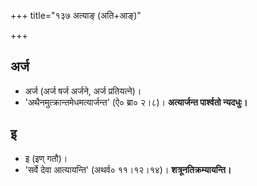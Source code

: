 +++
title="१३७ अत्याङ् (अति+आङ्)"

+++

## अर्ज
- अर्ज (अर्ज षर्ज अर्जने, अर्ज प्रतियत्ने)।
- 'अथैनमुत्क्रान्तमेधमत्यार्जन्त' (ऐ० ब्रा० २।८)। **अत्यार्जन्त पार्श्वतो न्यदधुः।**

## इ
- इ (इण् गतौ)।
- 'सर्वे देवा आत्यायन्ति' (अथर्व० ११।१२।१४)। **शत्रूनतिक्रम्यायन्ति।**
